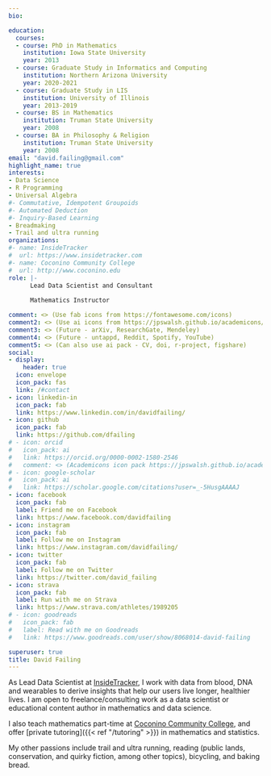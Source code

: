 ```yaml
---
bio: 

education:
  courses:
  - course: PhD in Mathematics
    institution: Iowa State University
    year: 2013
  - course: Graduate Study in Informatics and Computing
    institution: Northern Arizona University
    year: 2020-2021
  - course: Graduate Study in LIS
    institution: University of Illinois
    year: 2013-2019
  - course: BS in Mathematics
    institution: Truman State University
    year: 2008
  - course: BA in Philosophy & Religion
    institution: Truman State University
    year: 2008
email: "david.failing@gmail.com"
highlight_name: true
interests:
- Data Science
- R Programming
- Universal Algebra
#- Commutative, Idempotent Groupoids
#- Automated Deduction
#- Inquiry-Based Learning
- Breadmaking
- Trail and ultra running
organizations:
#- name: InsideTracker
#  url: https://www.insidetracker.com
#- name: Coconino Community College
#  url: http://www.coconino.edu
role: |-
      Lead Data Scientist and Consultant
      
      Mathematics Instructor

comment: <> (Use fab icons from https://fontawesome.com/icons)
comment2: <> (Use ai icons from https://jpswalsh.github.io/academicons/)
comment3: <> (Future - arXiv, ResearchGate, Mendeley)
comment4: <> (Future - untappd, Reddit, Spotify, YouTube)
comment5: <> (Can also use ai pack - CV, doi, r-project, figshare)
social:
- display:
    header: true
  icon: envelope
  icon_pack: fas
  link: /#contact
- icon: linkedin-in
  icon_pack: fab
  link: https://www.linkedin.com/in/davidfailing/
- icon: github
  icon_pack: fab
  link: https://github.com/dfailing
# - icon: orcid
#   icon_pack: ai
#   link: https://orcid.org/0000-0002-1580-2546
#   comment: <> (Academicons icon pack https://jpswalsh.github.io/academicons/)
# - icon: google-scholar
#   icon_pack: ai
#   link: https://scholar.google.com/citations?user=_-5HusgAAAAJ
- icon: facebook
  icon_pack: fab
  label: Friend me on Facebook
  link: https://www.facebook.com/davidfailing
- icon: instagram
  icon_pack: fab
  label: Follow me on Instagram
  link: https://www.instagram.com/davidfailing/
- icon: twitter
  icon_pack: fab
  label: Follow me on Twitter
  link: https://twitter.com/david_failing
- icon: strava
  icon_pack: fab
  label: Run with me on Strava
  link: https://www.strava.com/athletes/1989205
# - icon: goodreads
#   icon_pack: fab
#   label: Read with me on Goodreads
#   link: https://www.goodreads.com/user/show/8068014-david-failing

superuser: true
title: David Failing
---
```


As Lead Data Scientist at [InsideTracker](https://www.insidetracker.com/), I work with data from blood, DNA and wearables to derive insights that help our users live longer, healthier lives. I am open to freelance/consulting work as a data scientist or educational content author in mathematics and data science.

I also teach mathematics part-time at [Coconino Community College](https://www.coconino.edu/), and offer [private tutoring]({{< ref "/tutoring" >}}) in mathematics and statistics. 

My other passions include trail and ultra running, reading (public lands, conservation, and quirky fiction, among other topics), bicycling, and baking bread.

<!--{ {< icon name="download" pack="fas" >}} Download my {{< staticref "media/demo_resume.pdf" "newtab" >}}CV{{< /staticref >}}. -->
